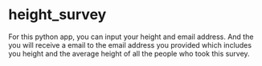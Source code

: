 # height_survey
For this python app, you can input your height and email address. And the you will receive a email to the email address you provided which includes you height and the average height of all the people who took this survey.
